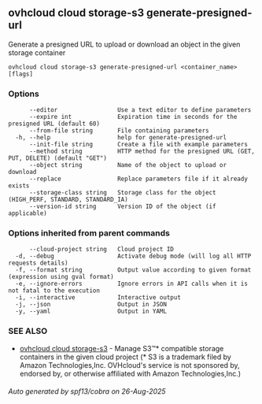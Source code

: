## ovhcloud cloud storage-s3 generate-presigned-url

Generate a presigned URL to upload or download an object in the given storage container

```
ovhcloud cloud storage-s3 generate-presigned-url <container_name> [flags]
```

### Options

```
      --editor                 Use a text editor to define parameters
      --expire int             Expiration time in seconds for the presigned URL (default 60)
      --from-file string       File containing parameters
  -h, --help                   help for generate-presigned-url
      --init-file string       Create a file with example parameters
      --method string          HTTP method for the presigned URL (GET, PUT, DELETE) (default "GET")
      --object string          Name of the object to upload or download
      --replace                Replace parameters file if it already exists
      --storage-class string   Storage class for the object (HIGH_PERF, STANDARD, STANDARD_IA)
      --version-id string      Version ID of the object (if applicable)
```

### Options inherited from parent commands

```
      --cloud-project string   Cloud project ID
  -d, --debug                  Activate debug mode (will log all HTTP requests details)
  -f, --format string          Output value according to given format (expression using gval format)
  -e, --ignore-errors          Ignore errors in API calls when it is not fatal to the execution
  -i, --interactive            Interactive output
  -j, --json                   Output in JSON
  -y, --yaml                   Output in YAML
```

### SEE ALSO

* [ovhcloud cloud storage-s3](ovhcloud_cloud_storage-s3.md)	 - Manage S3™* compatible storage containers in the given cloud project (* S3 is a trademark filed by Amazon Technologies,Inc. OVHcloud's service is not sponsored by, endorsed by, or otherwise affiliated with Amazon Technologies,Inc.)

###### Auto generated by spf13/cobra on 26-Aug-2025

